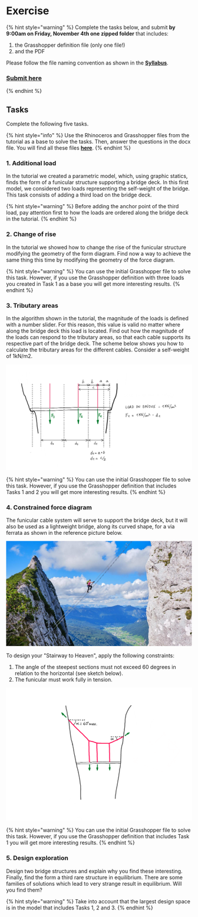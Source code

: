 # Exercise

{% hint style="warning" %}
Complete the tasks below, and submit **by 9:00am on Friday, November 4th one zipped folder** that includes:

1. the Grasshopper definition file (only one file!)
2. and the PDF

Please follow the file naming convention as shown in the [**Syllabus**](../../syllabus.md#submissions).

### ****[**Submit here**](https://polybox.ethz.ch/index.php/s/8RZsMPMEJtOrDho)****
{% endhint %}

## Tasks

Complete the following five tasks.

{% hint style="info" %}
Use the Rhinoceros and Grasshopper files from the tutorial as a base to solve the tasks. Then, answer the questions in the docx file. You will find all these files [**here**](./#files).&#x20;
{% endhint %}

### 1. Additional load

In the tutorial we created a parametric model, which, using graphic statics, finds the form of a funicular structure supporting a bridge deck. In this first model, we considered two loads representing the self-weight of the bridge. This task consists of adding a third load on the bridge deck.

{% hint style="warning" %}
Before adding the anchor point of the third load, pay attention first to how the loads are ordered along the bridge deck in the tutorial.
{% endhint %}

### 2. Change of rise

In the tutorial we showed how to change the rise of the funicular structure modifying the geometry of the form diagram. Find now a way to achieve the same thing this time by modifying the geometry of the force diagram.

{% hint style="warning" %}
You can use the initial Grasshopper file to solve this task. However, if you use the Grasshopper definition with three loads you created in Task 1 as a base you will get more interesting results.
{% endhint %}

### 3. Tributary areas

In the algorithm shown in the tutorial, the magnitude of the loads is defined with a number slider. For this reason, this value is valid no matter where along the bridge deck this load is located. Find out how the magnitude of the loads can respond to the tributary areas, so that each cable supports its respective part of the bridge deck. The scheme below shows you how to calculate the tributary areas for the different cables. Consider a self-weight of 1kN/m2.

![](../../.gitbook/assets/5.png)

{% hint style="warning" %}
You can use the initial Grasshopper file to solve this task. However, if you use the Grasshopper definition that includes Tasks 1 and 2 you will get more interesting results.
{% endhint %}

### 4. Constrained force diagram

The funicular cable system will serve to support the bridge deck, but it will also be used as a lightweight bridge, along its curved shape, for a via ferrata as shown in the reference picture below.

!["Stairway to Heaven" bridge in Austria](<../../.gitbook/assets/stairway to heaven.jpg>)

To design your "Stairway to Heaven", apply the following constraints:

1. The angle of the steepest sections must not exceed 60 degrees in relation to the horizontal (see sketch below).
2. The funicular must work fully in tension.

![](../../.gitbook/assets/6.png)

{% hint style="warning" %}
You can use the initial Grasshopper file to solve this task. However, if you use the Grasshopper definition that includes Task 1 you will get more interesting results.
{% endhint %}

### 5. Design exploration

Design two bridge structures and explain why you find these interesting. Finally, find the form a third rare structure in equilibrium. There are some families of solutions which lead to very strange result in equilibrium. Will you find them?

{% hint style="warning" %}
Take into account that the largest design space is in the model that includes Tasks 1, 2 and 3.
{% endhint %}

